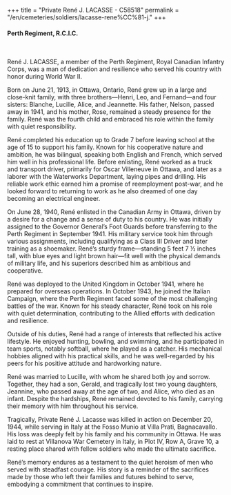 +++
title = "Private René J. LACASSE - C58518"
permalink = "/en/cemeteries/soldiers/lacasse-rene%CC%81-j."
+++

#### Perth Regiment, R.C.I.C.
<br>


René J. LACASSE, a member of the Perth Regiment, Royal Canadian Infantry Corps, was a man of dedication and resilience who served his country with honor during World War II.

Born on June 21, 1913, in Ottawa, Ontario, René grew up in a large and close-knit family, with three brothers—Henri, Leo, and Fernand—and four sisters: Blanche, Lucille, Alice, and Jeannette. His father, Nelson, passed away in 1941, and his mother, Rose, remained a steady presence for the family. René was the fourth child and embraced his role within the family with quiet responsibility.

René completed his education up to Grade 7 before leaving school at the age of 15 to support his family. Known for his cooperative nature and ambition, he was bilingual, speaking both English and French, which served him well in his professional life. 
Before enlisting, René worked as a truck and transport driver, primarily for Oscar Villeneuve in Ottawa, and later as a laborer with the Waterworks Department, laying pipes and drilling. His reliable work ethic earned him a promise of reemployment post-war, and he looked forward to returning to work as he also dreamed of one day becoming an electrical engineer.

On June 28, 1940, René enlisted in the Canadian Army in Ottawa, driven by a desire for a change and a sense of duty to his country. He was initially assigned to the Governor General’s Foot Guards before transferring to the Perth Regiment in September 1941. His military service took him through various assignments, including qualifying as a Class III Driver and later training as a shoemaker. 
René’s sturdy frame—standing 5 feet 7 ½ inches tall, with blue eyes and light brown hair—fit well with the physical demands of military life, and his superiors described him as ambitious and cooperative.

René was deployed to the United Kingdom in October 1941, where he prepared for overseas operations. In October 1943, he joined the Italian Campaign, where the Perth Regiment faced some of the most challenging battles of the war. Known for his steady character, René took on his role with quiet determination, contributing to the Allied efforts with dedication and resilience.

Outside of his duties, René had a range of interests that reflected his active lifestyle. He enjoyed hunting, bowling, and swimming, and he participated in team sports, notably softball, where he played as a catcher. His mechanical hobbies aligned with his practical skills, and he was well-regarded by his peers for his positive attitude and hardworking nature.

René was married to Lucille, with whom he shared both joy and sorrow. 
Together, they had a son, Gerald, and tragically lost two young daughters, Jeannine, who passed away at the age of two, and Alice, who died as an infant. Despite the hardships, René remained devoted to his family, carrying their memory with him throughout his service.

Tragically, Private René J. Lacasse was killed in action on December 20, 1944, while serving in Italy at the Fosso Munio at Villa Prati, Bagnacavallo. 
His loss was deeply felt by his family and his community in Ottawa. He was laid to rest at Villanova War Cemetery in Italy, in Plot IV, Row A, Grave 10, a resting place shared with fellow soldiers who made the ultimate sacrifice.

René’s memory endures as a testament to the quiet heroism of men who served with steadfast courage. His story is a reminder of the sacrifices made by those who left their families and futures behind to serve, embodying a commitment that continues to inspire.
